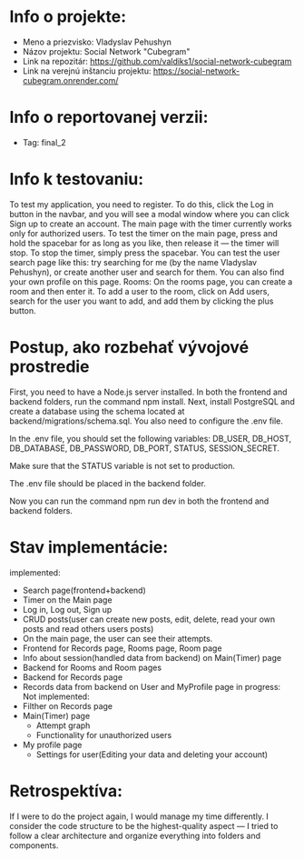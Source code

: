 # Info o projekte:
- Meno a priezvisko: Vladyslav Pehushyn
- Názov projektu: Social Network "Cubegram"
- Link na repozitár: https://github.com/valdiks1/social-network-cubegram
- Link na verejnú inštanciu projektu: https://social-network-cubegram.onrender.com/

# Info o reportovanej verzii:
- Tag: final_2    <!-- Uviesť final_cisloSubverzie, ak ste robili vo finálnej verzii zmeny pred termínom odovzdania -->

# Info k testovaniu:     
<!-- Uveďte credentials testovacích používateľov, ak sú potrebné na otestovanie Vášho projektu. Uveďte aj akékoľvek iné relevantné informácie k testovaniu. Tieto informácie môžete alternatívne poslať aj e-mailom spolu s odovzdaním finálnej verzie (napr. ak nechcete testovacie credentials zverejňovať). -->
To test my application, you need to register. To do this, click the Log in button in the navbar, and you will see a modal window where you can click Sign up to create an account.
The main page with the timer currently works only for authorized users.
To test the timer on the main page, press and hold the spacebar for as long as you like, then release it — the timer will stop.
To stop the timer, simply press the spacebar.
You can test the user search page like this: try searching for me (by the name Vladyslav Pehushyn), or create another user and search for them. You can also find your own profile on this page.
Rooms: On the rooms page, you can create a room and then enter it. To add a user to the room, click on Add users, search for the user you want to add, and add them by clicking the plus button.

# Postup, ako rozbehať vývojové prostredie 
<!-- Postup pre lokálne rozbehanie vývojového prostredia (kto si trúfa, kľudne ako Docker file / Docker compose) -->
First, you need to have a Node.js server installed.
In both the frontend and backend folders, run the command npm install.
Next, install PostgreSQL and create a database using the schema located at backend/migrations/schema.sql.
You also need to configure the .env file.

In the .env file, you should set the following variables:
DB_USER, DB_HOST, DB_DATABASE, DB_PASSWORD, DB_PORT, STATUS, SESSION_SECRET.

Make sure that the STATUS variable is not set to production.

The .env file should be placed in the backend folder.

Now you can run the command npm run dev in both the frontend and backend folders.

# Stav implementácie:
<!-- V bodoch spísať, ktoré funcionality sú už implementované, rozpracované, neimplementované vôbec -->
implemented:
- Search page(frontend+backend)
- Timer on the Main page
- Log in, Log out, Sign up
- CRUD posts(user can create new posts, edit, delete, read your own posts and read others users posts)
- On the main page, the user can see their attempts.
- Frontend for Records page, Rooms page, Room page
- Info about session(handled data from backend) on Main(Timer) page
- Backend for Rooms and Room pages
- Backend for Records page
- Records data from backend on User and MyProfile page
in progress:
Not implemented:
- Filther on Records page
- Main(Timer) page
    - Attempt graph
    - Functionality for unauthorized users
- My profile page
    - Settings for user(Editing your data and deleting your account)

# Retrospektíva:
<!-- Keby ste to robili znovu, čo by ste urobili inak? -->
<!-- Ste hrdý na výsledky svojej práce? Ktorý aspekt projektu je podľa Vás najviac kvalitný? -->
If I were to do the project again, I would manage my time differently. I consider the code structure to be the highest-quality aspect — I tried to follow a clear architecture and organize everything into folders and components.



